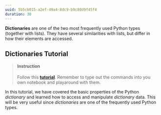 ```yaml
---
uuid: 5b5cb015-a2ef-49a4-8dc9-b9c80d9f45f4
duration: 30
---
```


**Dictionaries** are one of the two most frequently used Python types (together with lists). They have several similarities with lists, but differ in how their elements are accessed.

## Dictionaries Tutorial

> #### Instruction
> Follow this [**tutorial**](https://realpython.com/python-dicts/). Remember to type out the commands into you own notebook and playaround with them.


In this tutorial, we have covered the basic properties of the Python _dictionary_ and learned how to access and manipulate _dictionary_ data. This will be very useful since _dictionaries_ are one of the frequently used Python types.




